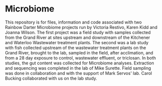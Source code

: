 # Microbiome
This repository is for files, information and code associated with two Rainbow Darter Microbiome projects run by Victoria Restivo, Karen Kidd and Joanna Wilson.  The first project was a field study with samples collected from the Grand River at sites upstream and downstream of the Kitchener and Waterloo Wastewater treatment plants.  The second was a lab study with fish collected upstream of the wastewater treatment plants on the Grand River, brought to the lab, sampled in the field, after acclimation, and from a 28 day exposure to control, wastewater effluent, or triclosan.  In both studies, the gut content was collected for Microbiome analyses.  Extraction and sequencing was completed in the lab of Mike Surette.  Field sampling was done in collaboration and with the support of Mark Servos' lab.  Carol Bucking collaborated with us on the lab study. 
